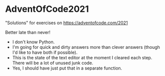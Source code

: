 # AdventOfCode2021

"Solutions" for exercises on https://adventofcode.com/2021

Better late than never!

* I don't know Python.
* I'm going for quick and dirty answers more than clever answers (though I'd like to have both if possible).
* This is the state of the text editor at the moment I cleared each step.  There will be a lot of unused junk code.
* Yes, I should have just put that in a separate function.
